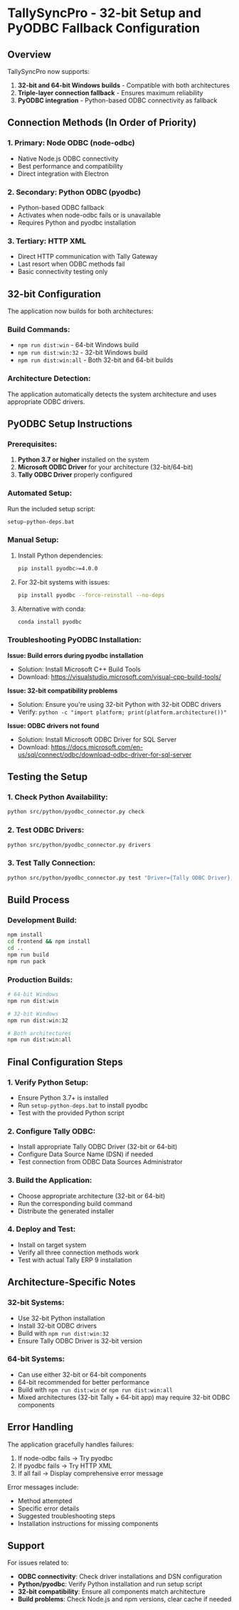 # TallySyncPro - 32-bit Setup and PyODBC Fallback Configuration

## Overview

TallySyncPro now supports:
1. **32-bit and 64-bit Windows builds** - Compatible with both architectures
2. **Triple-layer connection fallback** - Ensures maximum reliability
3. **PyODBC integration** - Python-based ODBC connectivity as fallback

## Connection Methods (In Order of Priority)

### 1. Primary: Node ODBC (node-odbc)
- Native Node.js ODBC connectivity
- Best performance and compatibility
- Direct integration with Electron

### 2. Secondary: Python ODBC (pyodbc) 
- Python-based ODBC fallback
- Activates when node-odbc fails or is unavailable
- Requires Python and pyodbc installation

### 3. Tertiary: HTTP XML
- Direct HTTP communication with Tally Gateway
- Last resort when ODBC methods fail
- Basic connectivity testing only

## 32-bit Configuration

The application now builds for both architectures:

### Build Commands:
- `npm run dist:win` - 64-bit Windows build
- `npm run dist:win:32` - 32-bit Windows build  
- `npm run dist:win:all` - Both 32-bit and 64-bit builds

### Architecture Detection:
The application automatically detects the system architecture and uses appropriate ODBC drivers.

## PyODBC Setup Instructions

### Prerequisites:
1. **Python 3.7 or higher** installed on the system
2. **Microsoft ODBC Driver** for your architecture (32-bit/64-bit)
3. **Tally ODBC Driver** properly configured

### Automated Setup:
Run the included setup script:
```bash
setup-python-deps.bat
```

### Manual Setup:
1. Install Python dependencies:
   ```bash
   pip install pyodbc>=4.0.0
   ```

2. For 32-bit systems with issues:
   ```bash
   pip install pyodbc --force-reinstall --no-deps
   ```

3. Alternative with conda:
   ```bash
   conda install pyodbc
   ```

### Troubleshooting PyODBC Installation:

**Issue: Build errors during pyodbc installation**
- Solution: Install Microsoft C++ Build Tools
- Download: https://visualstudio.microsoft.com/visual-cpp-build-tools/

**Issue: 32-bit compatibility problems**
- Solution: Ensure you're using 32-bit Python with 32-bit ODBC drivers
- Verify: `python -c "import platform; print(platform.architecture())"`

**Issue: ODBC drivers not found**
- Solution: Install Microsoft ODBC Driver for SQL Server
- Download: https://docs.microsoft.com/en-us/sql/connect/odbc/download-odbc-driver-for-sql-server

## Testing the Setup

### 1. Check Python Availability:
```bash
python src/python/pyodbc_connector.py check
```

### 2. Test ODBC Drivers:
```bash
python src/python/pyodbc_connector.py drivers
```

### 3. Test Tally Connection:
```bash
python src/python/pyodbc_connector.py test "Driver={Tally ODBC Driver};Server=localhost;Port=9000;"
```

## Build Process

### Development Build:
```bash
npm install
cd frontend && npm install
cd ..
npm run build
npm run pack
```

### Production Builds:
```bash
# 64-bit Windows
npm run dist:win

# 32-bit Windows  
npm run dist:win:32

# Both architectures
npm run dist:win:all
```

## Final Configuration Steps

### 1. Verify Python Setup:
- Ensure Python 3.7+ is installed
- Run `setup-python-deps.bat` to install pyodbc
- Test with the provided Python script

### 2. Configure Tally ODBC:
- Install appropriate Tally ODBC Driver (32-bit or 64-bit)
- Configure Data Source Name (DSN) if needed
- Test connection from ODBC Data Sources Administrator

### 3. Build the Application:
- Choose appropriate architecture (32-bit or 64-bit)
- Run the corresponding build command
- Distribute the generated installer

### 4. Deploy and Test:
- Install on target system
- Verify all three connection methods work
- Test with actual Tally ERP 9 installation

## Architecture-Specific Notes

### 32-bit Systems:
- Use 32-bit Python installation
- Install 32-bit ODBC drivers
- Build with `npm run dist:win:32`
- Ensure Tally ODBC Driver is 32-bit version

### 64-bit Systems:
- Can use either 32-bit or 64-bit components
- 64-bit recommended for better performance
- Build with `npm run dist:win` or `npm run dist:win:all`
- Mixed architectures (32-bit Tally + 64-bit app) may require 32-bit ODBC components

## Error Handling

The application gracefully handles failures:
1. If node-odbc fails → Try pyodbc
2. If pyodbc fails → Try HTTP XML
3. If all fail → Display comprehensive error message

Error messages include:
- Method attempted
- Specific error details
- Suggested troubleshooting steps
- Installation instructions for missing components

## Support

For issues related to:
- **ODBC connectivity**: Check driver installations and DSN configuration
- **Python/pyodbc**: Verify Python installation and run setup script
- **32-bit compatibility**: Ensure all components match architecture
- **Build problems**: Check Node.js and npm versions, clear cache if needed